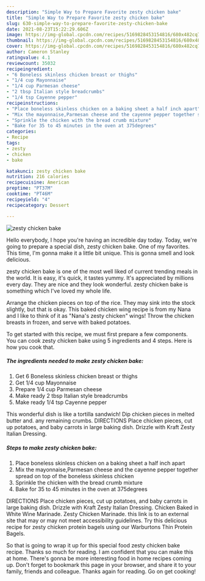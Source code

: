 ```yaml
---
description: "Simple Way to Prepare Favorite zesty chicken bake"
title: "Simple Way to Prepare Favorite zesty chicken bake"
slug: 630-simple-way-to-prepare-favorite-zesty-chicken-bake
date: 2021-08-23T15:22:29.606Z
image: https://img-global.cpcdn.com/recipes/5169828453154816/680x482cq70/zesty-chicken-bake-recipe-main-photo.jpg
thumbnail: https://img-global.cpcdn.com/recipes/5169828453154816/680x482cq70/zesty-chicken-bake-recipe-main-photo.jpg
cover: https://img-global.cpcdn.com/recipes/5169828453154816/680x482cq70/zesty-chicken-bake-recipe-main-photo.jpg
author: Cameron Stanley
ratingvalue: 4.1
reviewcount: 35032
recipeingredient:
- "6 Boneless skinless chicken breast or thighs"
- "1/4 cup Mayonnaise"
- "1/4 cup Parmesan cheese"
- "2 tbsp Italian style breadcrumbs"
- "1/4 tsp Cayenne pepper"
recipeinstructions:
- "Place boneless skinless chicken on a baking sheet a half inch apart"
- "Mix the mayonnaise,Parmesan cheese and the cayenne pepper together spread on top of the boneless skinless chicken"
- "Sprinkle the chicken with the bread crumb mixture"
- "Bake for 35 to 45 minutes in the oven at 375degrees"
categories:
- Recipe
tags:
- zesty
- chicken
- bake

katakunci: zesty chicken bake 
nutrition: 216 calories
recipecuisine: American
preptime: "PT37M"
cooktime: "PT46M"
recipeyield: "4"
recipecategory: Dessert

---
```



![zesty chicken bake](https://img-global.cpcdn.com/recipes/5169828453154816/680x482cq70/zesty-chicken-bake-recipe-main-photo.jpg)

Hello everybody, I hope you're having an incredible day today. Today, we're going to prepare a special dish, zesty chicken bake. One of my favorites. This time, I'm gonna make it a little bit unique. This is gonna smell and look delicious.

zesty chicken bake is one of the most well liked of current trending meals in the world. It is easy, it's quick, it tastes yummy. It's appreciated by millions every day. They are nice and they look wonderful. zesty chicken bake is something which I've loved my whole life.

Arrange the chicken pieces on top of the rice. They may sink into the stock slightly, but that is okay. This baked chicken wing recipe is from my Nana and I like to think of it as &#34;Nana&#39;s zesty chicken&#34; wings! Throw the chicken breasts in frozen, and serve with baked potatoes.


To get started with this recipe, we must first prepare a few components. You can cook zesty chicken bake using 5 ingredients and 4 steps. Here is how you cook that.

<!--inarticleads1-->

##### The ingredients needed to make zesty chicken bake:

1. Get 6 Boneless skinless chicken breast or thighs
1. Get 1/4 cup Mayonnaise
1. Prepare 1/4 cup Parmesan cheese
1. Make ready 2 tbsp Italian style breadcrumbs
1. Make ready 1/4 tsp Cayenne pepper


This wonderful dish is like a tortilla sandwich! Dip chicken pieces in melted butter and. any remaining crumbs. DIRECTIONS Place chicken pieces, cut up potatoes, and baby carrots in large baking dish. Drizzle with Kraft Zesty Italian Dressing. 

<!--inarticleads2-->

##### Steps to make zesty chicken bake:

1. Place boneless skinless chicken on a baking sheet a half inch apart
1. Mix the mayonnaise,Parmesan cheese and the cayenne pepper together spread on top of the boneless skinless chicken
1. Sprinkle the chicken with the bread crumb mixture
1. Bake for 35 to 45 minutes in the oven at 375degrees


DIRECTIONS Place chicken pieces, cut up potatoes, and baby carrots in large baking dish. Drizzle with Kraft Zesty Italian Dressing. Chicken Baked in White Wine Marinade. Zesty Chicken Marinade. this link is to an external site that may or may not meet accessibility guidelines. Try this delicious recipe for zesty chicken protein bagels using our Warburtons Thin Protein Bagels. 

So that is going to wrap it up for this special food zesty chicken bake recipe. Thanks so much for reading. I am confident that you can make this at home. There's gonna be more interesting food in home recipes coming up. Don't forget to bookmark this page in your browser, and share it to your family, friends and colleague. Thanks again for reading. Go on get cooking!
